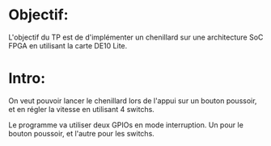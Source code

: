 # Objectif:
L'objectif du TP est de d'implémenter un chenillard sur une architecture SoC FPGA en utilisant la carte DE10 Lite.

# Intro:
On veut pouvoir lancer le chenillard lors de l'appui sur un bouton poussoir, et en régler la vitesse en utilisant 4 switchs.

Le programme va utiliser deux GPIOs en mode interruption. Un pour le bouton poussoir, et l'autre pour les switchs.